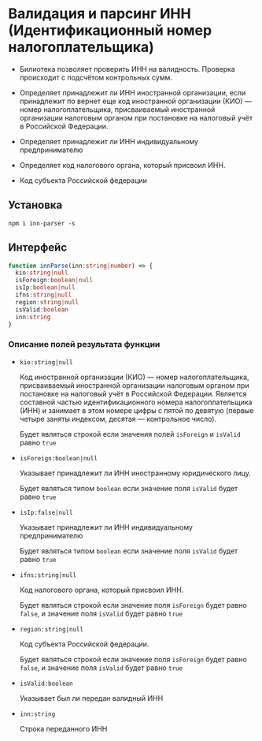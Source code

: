 # Валидация и парсинг ИНН (Идентификационный номер налогоплательщика)

- Билиотека позволяет проверить ИНН на валидность. Проверка происходит с подсчётом контрольных сумм.

- Определяет принадлежит ли ИНН иностранной организации, если принадлежит по вернет еще код иностранной организации (КИО) — номер налогоплательщика, присваиваемый иностранной организации налоговым органом при постановке на налоговый учёт в Российской Федерации.

- Определяет принадлежит ли ИНН индивидуальному предпринимателю

- Определяет код налогового органа, который присвоил ИНН.

- Код субъекта Российской федерации

## Установка
```
npm i inn-parser -s
```

## Интерфейс

```typescript
function innParse(inn:string|number) => {
  kio:string|null
  isForeign:boolean|null
  isIp:boolean|null
  ifns:string|null
  region:string|null
  isValid:boolean
  inn:string
} 
```

### Описание полей результата функции

- `kio:string|null`

  Код иностранной организации (КИО) — номер налогоплательщика, 
  присваиваемый иностранной организации налоговым органом при 
  постановке на налоговый учёт в Российской Федерации. Является 
  составной частью идентификационного номера налогоплательщика 
  (ИНН) и занимает в этом номере цифры с пятой по девятую (первые
  четыре заняты индексом, десятая — контрольное число).

  Будет являться строкой если значения полей `isForeign` и 
  `isValid` равно `true`

- `isForeign:boolean|null`

  Указывает принадлежит ли ИНН иностранному юридического лицу.

  Будет являться типом `boolean` если значение поля `isValid` будет
  равно `true`

- `isIp:false|null`

  Указывает принадлежит ли ИНН индивидуальному предпринимателю

  Будет являться типом `boolean` если значение поля `isValid` будет
  равно `true`
  

- `ifns:string|null`

  Код налогового органа, который присвоил ИНН.

  Будет являться строкой если значение поля `isForeign` будет
  равно `false`, и значение поля `isValid` будет равно `true`

- `region:string|null`

  Код субъекта Российской федерации.
  
  Будет являться строкой если значение поля `isForeign` будет
  равно `false`, и значение поля `isValid` будет равно `true`

- `isValid:boolean`

  Указывает был ли передан валидный ИНН

- `inn:string`

  Строка переданного ИНН